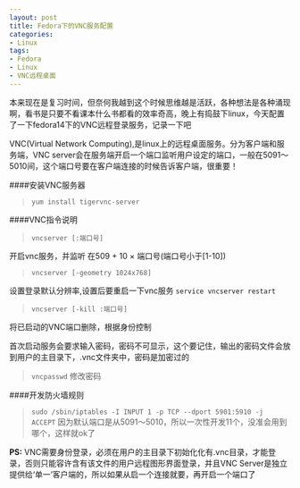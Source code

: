 ```yaml
---
layout: post
title: Fedora下的VNC服务配置
categories:
- Linux
tags:
- Fedora
- Linux
- VNC远程桌面
---
```


本来现在是复习时间，但奈何我越到这个时候思维越是活跃，各种想法是各种涌现啊，看书是只要不看课本什么书都看的效率奇高，晚上有捣鼓下linux，今天配置了一下fedora14下的VNC远程登录服务，记录一下吧

VNC(Virtual Network Computing),是linux上的远程桌面服务。分为客户端和服务端，VNC server会在服务端开启一个端口监听用户设定的端口，一般在5091～5010间，这个端口号要在客户端连接的时候告诉客户端，很重要！

####安装VNC服务器
>`yum install tigervnc-server`

####VNC指令说明
> `vncserver [:端口号]`
  
开启vnc服务，并监听 在509 + 10 × 端口号(端口号小于[1-10])

> `vncserver [-geometry 1024x768]`

设置登录默认分辨率,设置后要重启一下vnc服务 `service vncserver restart`

> `vncserver [-kill :端口号]`

将已启动的VNC端口删除，根据身份控制

首次启动服务会要求输入密码，密码不可显示，这个要记住，输出的密码文件会放到用户的主目录下，.vnc文件夹中，密码是加密过的

>`vncpasswd` 修改密码

####开发防火墙规则
> `sudo /sbin/iptables -I INPUT 1 -p TCP --dport 5901:5910 -j ACCEPT`
因为默认端口是从5091～5010，所以一次性开发11个，没准会用到哪个，这样就ok了

**PS:** VNC需要身份登录，必须在用户的主目录下初始化化有.vnc目录，才能登录，否则只能容许含有该文件的用户远程图形界面登录，并且VNC Server是独立提供给‘单一’客户端的，所以如果从启一个连接就要，再开启一个端口了








